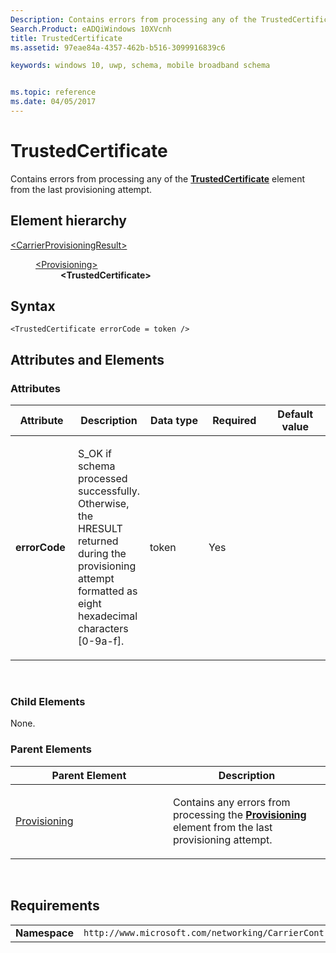 ```yaml
---
Description: Contains errors from processing any of the TrustedCertificate element from the last provisioning attempt.
Search.Product: eADQiWindows 10XVcnh
title: TrustedCertificate
ms.assetid: 97eae84a-4357-462b-b516-3099916839c6

keywords: windows 10, uwp, schema, mobile broadband schema


ms.topic: reference
ms.date: 04/05/2017
---
```


# TrustedCertificate


Contains errors from processing any of the [**TrustedCertificate**](https://msdn.microsoft.com/library/windows/apps/hh868306) element from the last provisioning attempt.

## Element hierarchy

<dl>
<dt><a href="element-carrierprovisioningresult.md">&lt;CarrierProvisioningResult&gt;</a></dt>
<dd>
<dl>
<dt><a href="element-provisioning.md">&lt;Provisioning&gt;</a></dt>
<dd><b>&lt;TrustedCertificate&gt;</b></dd>
</dl>
</dd>
</dl>

## Syntax

``` syntax
<TrustedCertificate errorCode = token />
```

## Attributes and Elements


### Attributes

<table>
<colgroup>
<col width="20%" />
<col width="20%" />
<col width="20%" />
<col width="20%" />
<col width="20%" />
</colgroup>
<thead>
<tr class="header">
<th>Attribute</th>
<th>Description</th>
<th>Data type</th>
<th>Required</th>
<th>Default value</th>
</tr>
</thead>
<tbody>
<tr class="odd">
<td><strong>errorCode</strong></td>
<td><p>S_OK if schema processed successfully. Otherwise, the HRESULT returned during the provisioning attempt formatted as eight hexadecimal characters [0-9a-f].</p></td>
<td>token</td>
<td>Yes</td>
<td></td>
</tr>
</tbody>
</table>

 

### Child Elements

None.

### Parent Elements

<table>
<colgroup>
<col width="50%" />
<col width="50%" />
</colgroup>
<thead>
<tr class="header">
<th>Parent Element</th>
<th>Description</th>
</tr>
</thead>
<tbody>
<tr class="odd">
<td><a href="element-provisioning.md">Provisioning</a> </td>
<td><p>Contains any errors from processing the <a href="https://msdn.microsoft.com/library/windows/apps/hh868300"><strong>Provisioning</strong></a>  element from the last provisioning attempt.</p></td>
</tr>
</tbody>
</table>

 

## Requirements

|          |         |
|----------|--------------|
| **Namespace** | `http://www.microsoft.com/networking/CarrierControlResults/v1` |

 

 



